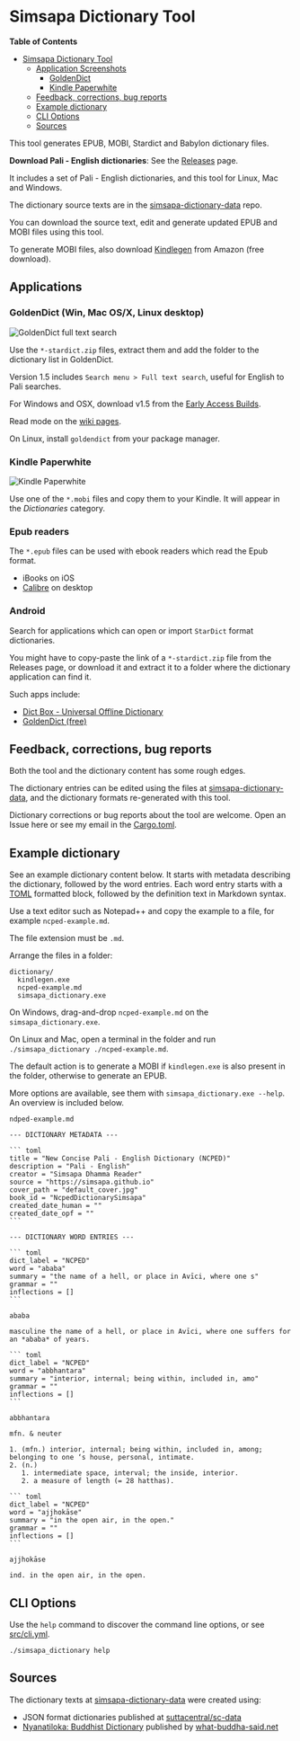 # Simsapa Dictionary Tool

<!-- markdown-toc start - Don't edit this section. Run M-x markdown-toc-refresh-toc -->
**Table of Contents**

- [Simsapa Dictionary Tool](#simsapa-dictionary-tool)
    - [Application Screenshots](#application-screenshots)
        - [GoldenDict](#goldendict)
        - [Kindle Paperwhite](#kindle-paperwhite)
    - [Feedback, corrections, bug reports](#feedback-corrections-bug-reports)
    - [Example dictionary](#example-dictionary)
    - [CLI Options](#cli-options)
    - [Sources](#sources)

<!-- markdown-toc end -->

This tool generates EPUB, MOBI, Stardict and Babylon dictionary files.

**Download Pali - English dictionaries**:  See the [Releases](https://github.com/simsapa/simsapa-dictionary/releases) page.

It includes a set of Pali - English dictionaries, and this tool for Linux, Mac and Windows.

The dictionary source texts are in the [simsapa-dictionary-data](https://github.com/simsapa/simsapa-dictionary-data) repo.

You can download the source text, edit and generate updated EPUB and MOBI files using this tool.

To generate MOBI files, also download [Kindlegen](https://www.amazon.com/gp/feature.html?docId=1000765211) from Amazon (free download).

## Applications

### GoldenDict (Win, Mac OS/X, Linux desktop)

![GoldenDict full text search](docs/goldendict_fulltext_chaya.jpg)

Use the `*-stardict.zip` files, extract them and add the folder to the dictionary list in GoldenDict.

Version 1.5 includes `Search menu > Full text search`, useful for English to Pali searches.

For Windows and OSX, download v1.5 from the [Early Access Builds](https://sourceforge.net/projects/goldendict/files/early%20access%20builds/).

Read mode on the [wiki pages](https://github.com/goldendict/goldendict/wiki).

On Linux, install `goldendict` from your package manager.

### Kindle Paperwhite

![Kindle Paperwhite](docs/kindle_paperwhite.jpg)

Use one of the `*.mobi` files and copy them to your Kindle. It will appear in the *Dictionaries* category.

### Epub readers

The `*.epub` files can be used with ebook readers which read the Epub format.

- iBooks on iOS
- [Calibre](https://calibre-ebook.com/) on desktop

### Android

Search for applications which can open or import `StarDict` format dictionaries.

You might have to copy-paste the link of a `*-stardict.zip` file from the
Releases page, or download it and extract it to a folder where the dictionary
application can find it.

Such apps include:

- [Dict Box - Universal Offline Dictionary](https://play.google.com/store/apps/details?id=com.grandsons.dictsharp)
- [GoldenDict (free)](https://play.google.com/store/apps/details?id=mobi.goldendict.android.free)

## Feedback, corrections, bug reports

Both the tool and the dictionary content has some rough edges.

The dictionary entries can be edited using the files at
[simsapa-dictionary-data](https://github.com/simsapa/simsapa-dictionary-data),
and the dictionary formats re-generated with this tool.

Dictionary corrections or bug reports about the tool are welcome. Open an Issue
here or see my email in the [Cargo.toml](Cargo.toml).

## Example dictionary

See an example dictionary content below. It starts with metadata describing the
dictionary, followed by the word entries. Each word entry starts with a
[TOML](https://github.com/toml-lang/toml) formatted block, followed by the
definition text in Markdown syntax.

Use a text editor such as Notepad++ and copy the example to a file, for example `ncped-example.md`.

The file extension must be `.md`.

Arrange the files in a folder:

```
dictionary/
  kindlegen.exe
  ncped-example.md
  simsapa_dictionary.exe
```

On Windows, drag-and-drop `ncped-example.md` on the `simsapa_dictionary.exe`.

On Linux and Mac, open a terminal in the folder and run `./simsapa_dictionary ./ncped-example.md`.

The default action is to generate a MOBI if `kindlegen.exe` is also present in the folder, otherwise to generate an EPUB.

More options are available, see them with `simsapa_dictionary.exe --help`. An overview is included below.

```
ndped-example.md
```

    --- DICTIONARY METADATA ---
    
    ``` toml
    title = "New Concise Pali - English Dictionary (NCPED)"
    description = "Pali - English"
    creator = "Simsapa Dhamma Reader"
    source = "https://simsapa.github.io"
    cover_path = "default_cover.jpg"
    book_id = "NcpedDictionarySimsapa"
    created_date_human = ""
    created_date_opf = ""
    ```
    
    --- DICTIONARY WORD ENTRIES ---
    
    ``` toml
    dict_label = "NCPED"
    word = "ababa"
    summary = "the name of a hell, or place in Avīci, where one s"
    grammar = ""
    inflections = []
    ```
    
    ababa
    
    masculine the name of a hell, or place in Avīci, where one suffers for an *ababa* of years.
    
    ``` toml
    dict_label = "NCPED"
    word = "abbhantara"
    summary = "interior, internal; being within, included in, amo"
    grammar = ""
    inflections = []
    ```
    
    abbhantara
    
    mfn. & neuter
    
    1. (mfn.) interior, internal; being within, included in, among; belonging to one ‘s house, personal, intimate.
    2. (n.)
       1. intermediate space, interval; the inside, interior.
       2. a measure of length (= 28 hatthas).
    
    ``` toml
    dict_label = "NCPED"
    word = "ajjhokāse"
    summary = "in the open air, in the open."
    grammar = ""
    inflections = []
    ```
    
    ajjhokāse
    
    ind. in the open air, in the open.

## CLI Options

Use the `help` command to discover the command line options, or see [src/cli.yml](src/cli.yml).

```
./simsapa_dictionary help
```

## Sources

The dictionary texts at [simsapa-dictionary-data](https://github.com/simsapa/simsapa-dictionary-data) were created using:

- JSON format dictionaries published at [suttacentral/sc-data](https://github.com/suttacentral/sc-data)
- [Nyanatiloka: Buddhist Dictionary](https://what-buddha-said.net/library/Buddhist.Dictionary/index_dict.n2.htm) published by [what-buddha-said.net](https://what-buddha-said.net/)

